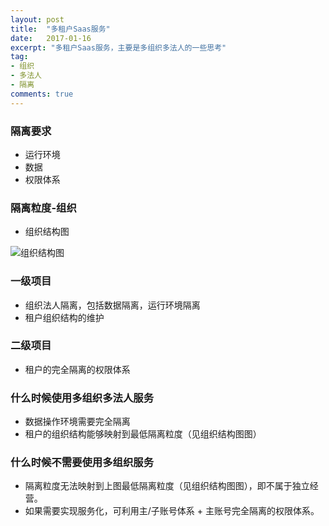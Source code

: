 ```yaml
---
layout: post
title:  "多租户Saas服务"
date:   2017-01-16
excerpt: "多租户Saas服务，主要是多组织多法人的一些思考"
tag:
- 组织
- 多法人
- 隔离
comments: true
---
```

### 隔离要求
* 运行环境
* 数据
* 权限体系

### 隔离粒度-组织
* 组织结构图

![组织结构图](http://ojt8gkzcy.bkt.clouddn.com/image/png/org.png)

### 一级项目
* 组织法人隔离，包括数据隔离，运行环境隔离
* 租户组织结构的维护

### 二级项目
* 租户的完全隔离的权限体系

### 什么时候使用多组织多法人服务
* 数据操作环境需要完全隔离
* 租户的组织结构能够映射到最低隔离粒度（见组织结构图图）

### 什么时候不需要使用多组织服务
* 隔离粒度无法映射到上图最低隔离粒度（见组织结构图图），即不属于独立经营。
* 如果需要实现服务化，可利用主/子账号体系 + 主账号完全隔离的权限体系。
